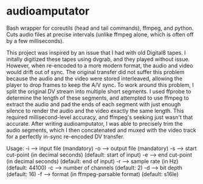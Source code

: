 # audioamputator
Bash wrapper for coreutils (head and tail commands), ffmpeg, and python. Cuts audio files at precise intervals (unlike ffmpeg alone, which is often off by a few milliseconds).

This project was inspired by an issue that I had with old Digital8 tapes. I initally digitized these tapes using dvgrab, and they played without issue. However, when re-encoded to a more modern format, the audio and video would drift out of sync. The original transfer did not suffer this problem because the audio and the video were stored interleaved, allowing the player to drop frames to keep the A/V sync. To work around this problem, I split the original DV stream into multiple short segments. I used ffprobe to determine the length of these segments, and attempted to use ffmpeg to extract the audio and pad the ends of each segment with just enough silence to render the audio and the video exactly the same length. This required millisecond-level accuracy, and ffmpeg's seeking just wasn't that accurate. After writing audioamputator, I was able to precisely trim the audio segments, which I then concatenated and muxed with the video track for a perfectly in-sync re-encoded DV transfer.

Usage:
-i --> input file (mandatory)
-o --> output file (mandatory)
-s --> start cut-point (in decimal seconds) (default: start of input)
-e --> end cut-point (in decimal seconds) (default: end of input)
-r --> sample rate (in Hz) (default: 44100)
-c --> number of channels (default: 2)
-d --> bit depth (default: 16)
-f --> format (in ffmpeg-parsable format) (default: s16le)
